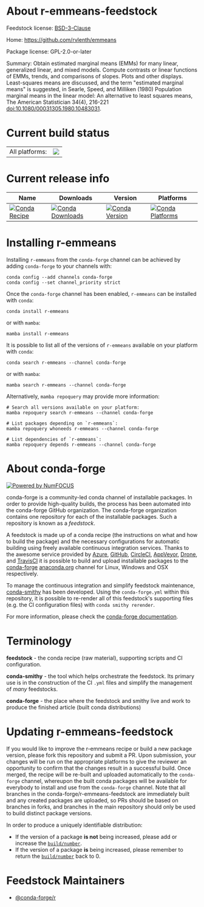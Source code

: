 About r-emmeans-feedstock
=========================

Feedstock license: [BSD-3-Clause](https://github.com/conda-forge/r-emmeans-feedstock/blob/main/LICENSE.txt)

Home: https://github.com/rvlenth/emmeans

Package license: GPL-2.0-or-later

Summary: Obtain estimated marginal means (EMMs) for many linear, generalized  linear, and mixed models. Compute contrasts or linear functions of EMMs, trends, and comparisons of slopes. Plots and other displays. Least-squares means are discussed, and the term "estimated marginal means" is suggested, in Searle, Speed, and Milliken (1980) Population marginal means  in the linear model: An alternative to least squares means, The American  Statistician 34(4), 216-221 <doi:10.1080/00031305.1980.10483031>.

Current build status
====================


<table><tr><td>All platforms:</td>
    <td>
      <a href="https://dev.azure.com/conda-forge/feedstock-builds/_build/latest?definitionId=1106&branchName=main">
        <img src="https://dev.azure.com/conda-forge/feedstock-builds/_apis/build/status/r-emmeans-feedstock?branchName=main">
      </a>
    </td>
  </tr>
</table>

Current release info
====================

| Name | Downloads | Version | Platforms |
| --- | --- | --- | --- |
| [![Conda Recipe](https://img.shields.io/badge/recipe-r--emmeans-green.svg)](https://anaconda.org/conda-forge/r-emmeans) | [![Conda Downloads](https://img.shields.io/conda/dn/conda-forge/r-emmeans.svg)](https://anaconda.org/conda-forge/r-emmeans) | [![Conda Version](https://img.shields.io/conda/vn/conda-forge/r-emmeans.svg)](https://anaconda.org/conda-forge/r-emmeans) | [![Conda Platforms](https://img.shields.io/conda/pn/conda-forge/r-emmeans.svg)](https://anaconda.org/conda-forge/r-emmeans) |

Installing r-emmeans
====================

Installing `r-emmeans` from the `conda-forge` channel can be achieved by adding `conda-forge` to your channels with:

```
conda config --add channels conda-forge
conda config --set channel_priority strict
```

Once the `conda-forge` channel has been enabled, `r-emmeans` can be installed with `conda`:

```
conda install r-emmeans
```

or with `mamba`:

```
mamba install r-emmeans
```

It is possible to list all of the versions of `r-emmeans` available on your platform with `conda`:

```
conda search r-emmeans --channel conda-forge
```

or with `mamba`:

```
mamba search r-emmeans --channel conda-forge
```

Alternatively, `mamba repoquery` may provide more information:

```
# Search all versions available on your platform:
mamba repoquery search r-emmeans --channel conda-forge

# List packages depending on `r-emmeans`:
mamba repoquery whoneeds r-emmeans --channel conda-forge

# List dependencies of `r-emmeans`:
mamba repoquery depends r-emmeans --channel conda-forge
```


About conda-forge
=================

[![Powered by
NumFOCUS](https://img.shields.io/badge/powered%20by-NumFOCUS-orange.svg?style=flat&colorA=E1523D&colorB=007D8A)](https://numfocus.org)

conda-forge is a community-led conda channel of installable packages.
In order to provide high-quality builds, the process has been automated into the
conda-forge GitHub organization. The conda-forge organization contains one repository
for each of the installable packages. Such a repository is known as a *feedstock*.

A feedstock is made up of a conda recipe (the instructions on what and how to build
the package) and the necessary configurations for automatic building using freely
available continuous integration services. Thanks to the awesome service provided by
[Azure](https://azure.microsoft.com/en-us/services/devops/), [GitHub](https://github.com/),
[CircleCI](https://circleci.com/), [AppVeyor](https://www.appveyor.com/),
[Drone](https://cloud.drone.io/welcome), and [TravisCI](https://travis-ci.com/)
it is possible to build and upload installable packages to the
[conda-forge](https://anaconda.org/conda-forge) [anaconda.org](https://anaconda.org/)
channel for Linux, Windows and OSX respectively.

To manage the continuous integration and simplify feedstock maintenance,
[conda-smithy](https://github.com/conda-forge/conda-smithy) has been developed.
Using the ``conda-forge.yml`` within this repository, it is possible to re-render all of
this feedstock's supporting files (e.g. the CI configuration files) with ``conda smithy rerender``.

For more information, please check the [conda-forge documentation](https://conda-forge.org/docs/).

Terminology
===========

**feedstock** - the conda recipe (raw material), supporting scripts and CI configuration.

**conda-smithy** - the tool which helps orchestrate the feedstock.
                   Its primary use is in the construction of the CI ``.yml`` files
                   and simplify the management of *many* feedstocks.

**conda-forge** - the place where the feedstock and smithy live and work to
                  produce the finished article (built conda distributions)


Updating r-emmeans-feedstock
============================

If you would like to improve the r-emmeans recipe or build a new
package version, please fork this repository and submit a PR. Upon submission,
your changes will be run on the appropriate platforms to give the reviewer an
opportunity to confirm that the changes result in a successful build. Once
merged, the recipe will be re-built and uploaded automatically to the
`conda-forge` channel, whereupon the built conda packages will be available for
everybody to install and use from the `conda-forge` channel.
Note that all branches in the conda-forge/r-emmeans-feedstock are
immediately built and any created packages are uploaded, so PRs should be based
on branches in forks, and branches in the main repository should only be used to
build distinct package versions.

In order to produce a uniquely identifiable distribution:
 * If the version of a package **is not** being increased, please add or increase
   the [``build/number``](https://docs.conda.io/projects/conda-build/en/latest/resources/define-metadata.html#build-number-and-string).
 * If the version of a package **is** being increased, please remember to return
   the [``build/number``](https://docs.conda.io/projects/conda-build/en/latest/resources/define-metadata.html#build-number-and-string)
   back to 0.

Feedstock Maintainers
=====================

* [@conda-forge/r](https://github.com/orgs/conda-forge/teams/r/)

